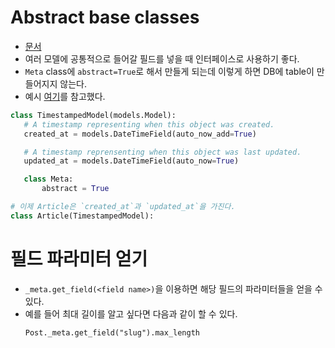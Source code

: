 # Abstract base classes
- [문서](https://docs.djangoproject.com/en/3.2/topics/db/models/#abstract-base-classes)
- 여러 모델에 공통적으로 들어갈 필드를 넣을 때 인터페이스로 사용하기 좋다.
- `Meta` class에 `abstract=True`로 해서 만들게 되는데 이렇게 하면 DB에 table이 만들어지지 않는다.
- 예시 [여기](https://github.com/gothinkster/django-realworld-example-app/blob/29c9d42831fa0cfc5a4aa7561f674396eacf20a2/conduit/apps/core/models.py#L4)를 참고했다.
 ```python
 class TimestampedModel(models.Model):
    # A timestamp representing when this object was created.
    created_at = models.DateTimeField(auto_now_add=True)

    # A timestamp reprensenting when this object was last updated.
    updated_at = models.DateTimeField(auto_now=True)

    class Meta:
        abstract = True

 # 이제 Article은 `created_at`과 `updated_at`을 가진다.
 class Article(TimestampedModel):
 ```

 # 필드 파라미터 얻기
 - `_meta.get_field(<field name>)`을 이용하면 해당 필드의 파라미터들을 얻을 수 있다.
 - 예를 들어 최대 길이를 알고 싶다면 다음과 같이 할 수 있다.
    ```
    Post._meta.get_field("slug").max_length
    ```